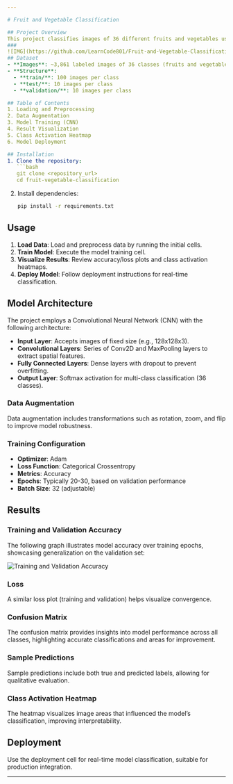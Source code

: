 ```yaml
---

# Fruit and Vegetable Classification

## Project Overview
This project classifies images of 36 different fruits and vegetables using a Convolutional Neural Network (CNN) model. It utilizes data augmentation, training-validation splitting, and visualization to optimize model performance, aiming for practical applications in inventory or grocery management.
###
![IMG](https://github.com/LearnCode801/Fruit-and-Vegetable-Classification/blob/main/Screenshot%202024-10-30%20165244.png)
## Dataset
- **Images**: ~3,861 labeled images of 36 classes (fruits and vegetables).
- **Structure**:
  - **train/**: 100 images per class
  - **test/**: 10 images per class
  - **validation/**: 10 images per class

## Table of Contents
1. Loading and Preprocessing
2. Data Augmentation
3. Model Training (CNN)
4. Result Visualization
5. Class Activation Heatmap
6. Model Deployment

## Installation
1. Clone the repository:
   ```bash
   git clone <repository_url>
   cd fruit-vegetable-classification
   ```
2. Install dependencies:
   ```bash
   pip install -r requirements.txt
   ```

## Usage
1. **Load Data**: Load and preprocess data by running the initial cells.
2. **Train Model**: Execute the model training cell.
3. **Visualize Results**: Review accuracy/loss plots and class activation heatmaps.
4. **Deploy Model**: Follow deployment instructions for real-time classification.

## Model Architecture
The project employs a Convolutional Neural Network (CNN) with the following architecture:
- **Input Layer**: Accepts images of fixed size (e.g., 128x128x3).
- **Convolutional Layers**: Series of Conv2D and MaxPooling layers to extract spatial features.
- **Fully Connected Layers**: Dense layers with dropout to prevent overfitting.
- **Output Layer**: Softmax activation for multi-class classification (36 classes).

### Data Augmentation
Data augmentation includes transformations such as rotation, zoom, and flip to improve model robustness.

### Training Configuration
- **Optimizer**: Adam
- **Loss Function**: Categorical Crossentropy
- **Metrics**: Accuracy
- **Epochs**: Typically 20-30, based on validation performance
- **Batch Size**: 32 (adjustable)

## Results

### Training and Validation Accuracy
The following graph illustrates model accuracy over training epochs, showcasing generalization on the validation set:

![Training and Validation Accuracy](training_validation_accuracy.png)

### Loss
A similar loss plot (training and validation) helps visualize convergence.

### Confusion Matrix
The confusion matrix provides insights into model performance across all classes, highlighting accurate classifications and areas for improvement.

### Sample Predictions
Sample predictions include both true and predicted labels, allowing for qualitative evaluation.

### Class Activation Heatmap
The heatmap visualizes image areas that influenced the model’s classification, improving interpretability.

## Deployment
Use the deployment cell for real-time model classification, suitable for production integration.

---
```

